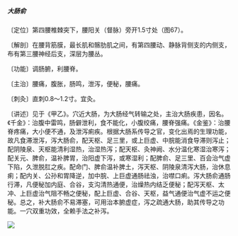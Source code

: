 ##### 大肠俞

〔定位〕第四腰椎棘突下，腰阳关（督脉）旁开1.5寸处（图67）。

〔解剖〕在腰背筋膜，最长肌和髂肋肌之间，有第四腰动、静脉背侧支的内侧支，布有第三腰神经后支，深层为腰丛。

〔功能〕调肠腑，利腰脊。

〔主治〕腰痛，腹胀，肠鸣，泄泻，便秘，腰痛。

〔刺灸〕直刺0.8〜1.2寸。宜灸。

〔讲述〕见于《甲乙》。穴近大肠，为大肠经气转输之处，主治大肠疾患，因名。《千金》：治腹中雷鸣，肠僻泄利，食不能化，小腹绞痛，腰脊强痛。《金鉴》：治腰脊疼痛，大小便不通，及泄泻痢疾。根据大肠系传导之官，变化出焉的生理功能，故凡食滞泄泻，泻大肠俞，配天枢、足三里，或上巨虚、中脘能消食导滞则泻止；配阴陵泉、天枢能清利湿热，治湿热泻；配天枢、灸神阙、水分温化寒湿治寒泻；配关元、脾俞，温补脾胃，治阳虚下泻，或寒湿利；配脾俞、足三里、百会治气虚下陷，久泄脱肛之疾。配命门、脾俞温补脾土，泻天枢、阴陵泉清泻大肠，治休息痢；配内关、公孙和胃降逆，加中脘、上巨虚通肠祛浊，治噤口痢。泻大肠俞通肠行滞，凡便秘加内庭、合谷，支沟清热通便，治燥热内结乏便秘；配泻天枢、太冲、上巨虚治气阻不畅之便秘，配上巨虚、合谷、天枢，益气通便治气虚不运之便秘。总之，补大肠俞不易滞塞，可用治本腑虚症，泻之疏通大肠，助其传导之功能。一穴双重功效，全赖手法之补泻。

![](img/图67.jpg)